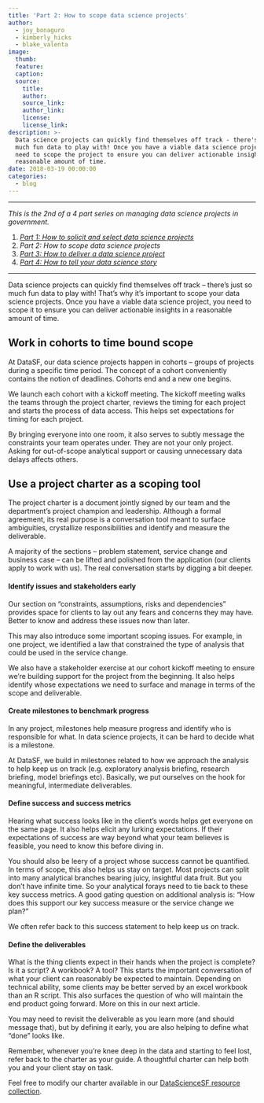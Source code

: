 ```yaml
---
title: 'Part 2: How to scope data science projects'
author:
  - joy_bonaguro
  - kimberly_hicks
  - blake_valenta
image:
  thumb:
  feature:
  caption:
  source:
    title:
    author:
    source_link:
    author_link:
    license:
    license_link:
description: >-
  Data science projects can quickly find themselves off track - there's just so
  much fun data to play with! Once you have a viable data science project, you
  need to scope the project to ensure you can deliver actionable insights in a
  reasonable amount of time.
date: 2018-03-19 00:00:00
categories:
  - blog
---
```


---

*This is the 2nd of a 4 part series on managing data science projects in government.*

1. [*Part 1: How to solicit and select data science projects*](/blog/part-1-how-to-solicit-and-select-data-science-projects/)
2. *Part 2: How to scope data science projects*
3. [*Part 3: How to deliver a data science project*](/blog/part-3-how-to-deliver-a-data-science-project/)
4. [*Part 4: How to tell your data science story*](/blog/part-4-how-to-tell-your-data-science-story/)

---

Data science projects can quickly find themselves off track – there’s just so much fun data to play with! That’s why it’s important to scope your data science projects. Once you have a viable data science project, you need to scope it to ensure you can deliver actionable insights in a reasonable amount of time.

## Work in cohorts to time bound scope

At DataSF, our data science projects happen in cohorts – groups of projects during a specific time period. The concept of a cohort conveniently contains the notion of deadlines. Cohorts end and a new one begins.

We launch each cohort with a kickoff meeting. The kickoff meeting walks the teams through the project charter, reviews the timing for each project and starts the process of data access. This helps set expectations for timing for each project.

By bringing everyone into one room, it also serves to subtly message the constraints your team operates under. They are not your only project. Asking for out-of-scope analytical support or causing unnecessary data delays affects others.

## Use a project charter as a scoping tool

The project charter is a document jointly signed by our team and the department’s project champion and leadership. Although a formal agreement, its real purpose is a conversation tool meant to surface ambiguities, crystallize responsibilities and identify and measure the deliverable.

A majority of the sections – problem statement, service change and business case – can be lifted and polished from the application (our clients apply to work with us). The real conversation starts by digging a bit deeper.

#### **Identify issues and stakeholders early**

Our section on “constraints, assumptions, risks and dependencies” provides space for clients to lay out any fears and concerns they may have. Better to know and address these issues now than later.

This may also introduce some important scoping issues. For example, in one project, we identified a law that constrained the type of analysis that could be used in the service change.

We also have a stakeholder exercise at our cohort kickoff meeting to ensure we’re building support for the project from the beginning. It also helps identify whose expectations we need to surface and manage in terms of the scope and deliverable.

#### **Create milestones to benchmark progress**

In any project, milestones help measure progress and identify who is responsible for what. In data science projects, it can be hard to decide what is a milestone.

At DataSF, we build in milestones related to how we approach the analysis to help keep us on track (e.g. exploratory analysis briefing, research briefing, model briefings etc). Basically, we put ourselves on the hook for meaningful, intermediate deliverables.

#### **Define success and success metrics**

Hearing what success looks like in the client’s words helps get everyone on the same page. It also helps elicit any lurking expectations. If their expectations of success are way beyond what your team believes is feasible, you need to know this before diving in.

You should also be leery of a project whose success cannot be quantified. In terms of scope, this also helps us stay on target. Most projects can split into many analytical branches bearing juicy, insightful data fruit. But you don’t have infinite time. So your analytical forays need to tie back to these key success metrics. A good gating question on additional analysis is: “How does this support our key success measure or the service change we plan?”

We often refer back to this success statement to help keep us on track.

#### **Define the deliverables**

What is the thing clients expect in their hands when the project is complete? Is it a script? A workbook? A tool? This starts the important conversation of what your client can reasonably be expected to maintain. Depending on technical ability, some clients may be better served by an excel workbook than an R script. This also surfaces the question of who will maintain the end product going forward. More on this in our next article.

You may need to revisit the deliverable as you learn more (and should message that), but by defining it early, you are also helping to define what “done” looks like.

Remember, whenever you’re knee deep in the data and starting to feel lost, refer back to the charter as your guide. A thoughtful charter can help both you and your client stay on task.

Feel free to modify our charter available in our [DataScienceSF resource collection](https://datasf.org/resources/datasciencesf/).